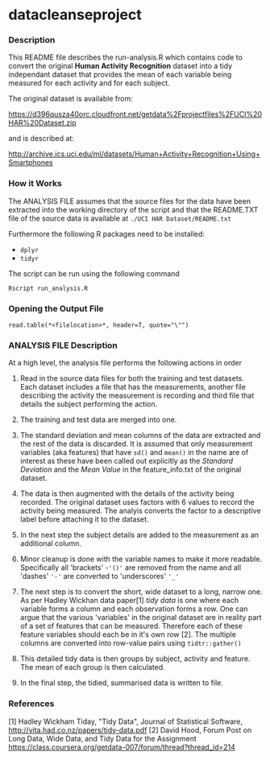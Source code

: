 datacleanseproject
==================


### Description  

This README file describes the run-analysis.R which contains code to convert
the original **Human Activity Recognition** dataset  into a tidy independant dataset that provides the mean
of each variable being measured for each activity and for each subject.

The original dataset is available from: 

https://d396qusza40orc.cloudfront.net/getdata%2Fprojectfiles%2FUCI%20HAR%20Dataset.zip 

and is described at: 

http://archive.ics.uci.edu/ml/datasets/Human+Activity+Recognition+Using+Smartphones 

### How it Works

The ANALYSIS FILE assumes that the source files for the data have been extracted
into the working directory of the script and that the README.TXT file of the source data is available at
`./UCI HAR Dataset/README.txt`

Furthermore the following R packages need to be installed:

  * `dplyr`
  * `tidyr`

The script can be run using the following command

`Rscript run_analysis.R`


### Opening the Output File

`read.table(*<filelocation>*, header=T, quote="\"")`


### ANALYSIS FILE Description  

At a high level, the analysis file performs the following actions in order

1. Read in the source data files for both the training and test datasets. Each 
dataset includes a file that has the measurements, another file describing 
the activity the measurement is recording and third file that details the 
subject performing the action.

2. The training and test data are merged into one.

3. The standard deviation and mean columns of the data are extracted and the 
rest of the data is discarded. It is assumed that only measurement variables 
(aka features) that have `sd()` and `mean()` in the name are of interest as these 
have been called out explicitly as the *Standard Deviation* and the *Mean Value* 
in the feature_info.txt of the original 
dataset.

4. The data is then augmented with the details of the activity being recorded. 
The original dataset uses factors with 6 values to record the activity being 
measured. The analyis converts the factor to a descriptive label before attaching
it to the dataset.

5. In the next step the subject details are added to the measurement as an 
additional column.

6. Minor cleanup is done with the variable names to make it more readable. 
Specifically all 'brackets' -`'()'` are removed from the name and all 'dashes' `'-'` are converted to 'underscores' `'_'`

7. The next step is to convert the short, wide dataset to a long, narrow one. As
per Hadley Wickhan data paper[1] *tidy data* is one where each variable forms a 
column and each observation forms a row. One can argue that the various 
'variables' in the original dataset are in reality part of a set of features that
can be measured. Therefore each of these feature variables should each be in 
it's own row [2]. The multiple columns are converted into row-value pairs using 
`tidtr::gather()`

8. This detailed tidy data is then groups by subject, activity and feature. 
The mean of each group is then calculated.

9. In the final step, the tidied, summarised data is written to file.



### References

[1] Hadley Wickham Tiday, "Tidy Data", Journal of Statistical Software, http://vita.had.co.nz/papers/tidy-data.pdf
[2] David Hood, Forum Post on Long Data, Wide Data, and Tidy Data for the Assignment https://class.coursera.org/getdata-007/forum/thread?thread_id=214

